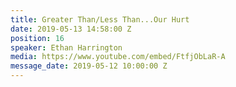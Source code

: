 ```yaml
---
title: Greater Than/Less Than...Our Hurt
date: 2019-05-13 14:58:00 Z
position: 16
speaker: Ethan Harrington
media: https://www.youtube.com/embed/FtfjObLaR-A
message_date: 2019-05-12 10:00:00 Z
---
```


